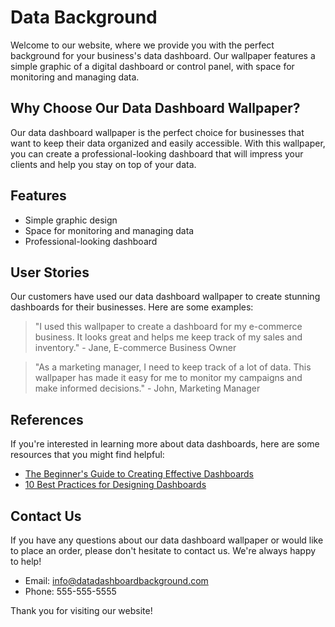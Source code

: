 <!--font:Futura-->

# Data Background

Welcome to our website, where we provide you with the perfect background for your business's data dashboard. Our wallpaper features a simple graphic of a digital dashboard or control panel, with space for monitoring and managing data.

## Why Choose Our Data Dashboard Wallpaper?

Our data dashboard wallpaper is the perfect choice for businesses that want to keep their data organized and easily accessible. With this wallpaper, you can create a professional-looking dashboard that will impress your clients and help you stay on top of your data.

## Features

- Simple graphic design
- Space for monitoring and managing data
- Professional-looking dashboard

## User Stories

Our customers have used our data dashboard wallpaper to create stunning dashboards for their businesses. Here are some examples:

> "I used this wallpaper to create a dashboard for my e-commerce business. It looks great and helps me keep track of my sales and inventory." - Jane, E-commerce Business Owner

> "As a marketing manager, I need to keep track of a lot of data. This wallpaper has made it easy for me to monitor my campaigns and make informed decisions." - John, Marketing Manager

## References

If you're interested in learning more about data dashboards, here are some resources that you might find helpful:

- [The Beginner's Guide to Creating Effective Dashboards](#)
- [10 Best Practices for Designing Dashboards](#)

## Contact Us

If you have any questions about our data dashboard wallpaper or would like to place an order, please don't hesitate to contact us. We're always happy to help!

- Email: info@datadashboardbackground.com
- Phone: 555-555-5555

Thank you for visiting our website!

<!--

Write me content for website with wallpaper which alt text is:

"A wallpaper with a simple graphic of a digital dashboard or control panel, with space for monitoring and managing data."

The name/title of the page should not be 1:1 copy of the alt text but rather a real content of the website which is using this wallpaper.

- Use markdown format 
- Start with heading
- Heading should be short and concise
- The content should look like a real website 
- The website should not be about the wallpaper, wallpaper is just a related background
- Heading should be contain work "wallpaper" or "background"
- Include real sections like references, contact, user stories, etc. use things relevant to the page purpose.
- Feel free to use structure like headings, bullets, numbering, blockquotes, paragraphs, horizontal lines, etc.
- You can use formatting like bold or _italic_
- You can include UTF-8 emojis
- Links should be only #hash anchors (and you can refer to the document itself)
- Do not include images


---


# Data Dashboard Background for Your Business

Welcome to our website, where we provide you with the perfect background for your business's data dashboard. Our wallpaper features a simple graphic of a digital dashboard or control panel, with space for monitoring and managing data.

## Why Choose Our Data Dashboard Wallpaper?

Our data dashboard wallpaper is the perfect choice for businesses that want to keep their data organized and easily accessible. With this wallpaper, you can create a professional-looking dashboard that will impress your clients and help you stay on top of your data.

## Features

- Simple graphic design
- Space for monitoring and managing data
- Professional-looking dashboard

## User Stories

Our customers have used our data dashboard wallpaper to create stunning dashboards for their businesses. Here are some examples:

> "I used this wallpaper to create a dashboard for my e-commerce business. It looks great and helps me keep track of my sales and inventory." - Jane, E-commerce Business Owner

> "As a marketing manager, I need to keep track of a lot of data. This wallpaper has made it easy for me to monitor my campaigns and make informed decisions." - John, Marketing Manager

## References

If you're interested in learning more about data dashboards, here are some resources that you might find helpful:

- [The Beginner's Guide to Creating Effective Dashboards](#)
- [10 Best Practices for Designing Dashboards](#)

## Contact Us

If you have any questions about our data dashboard wallpaper or would like to place an order, please don't hesitate to contact us. We're always happy to help!

- Email: info@datadashboardbackground.com
- Phone: 555-555-5555

Thank you for visiting our website!

-->
